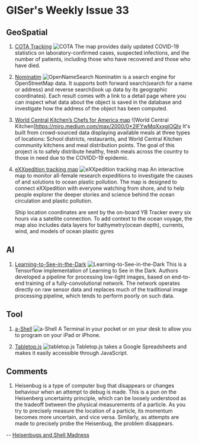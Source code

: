 # GISer's Weekly Issue 33

## GeoSpatial

1. [COTA Tracking](https://blog.mapbox.com/national-security-and-defense-council-of-ukraine-covid-19-common-operating-application-e7da20513a4f)
   ![COTA](https://miro.medium.com/max/1400/0*wZLo2UR4oIKR9-G3)
   The map provides daily updated COVID-19 statistics on laboratory-confirmed cases, suspected infections, and the number of patients, including those who have recovered and those who have died.

2. [Nominatim](https://nominatim.openstreetmap.org/)
   ![OpenNameSearch](https://camo.githubusercontent.com/cfbd4cac8ea603eeaa2f002c8c4fe092f5c7cc96/687474703a2f2f6f70656e6e616d657365617263682e6f72672f6173736574732f696d672f4e6f6d696e6174696d2d57656c636f6d652e6a7067)
   Nominatim is a search engine for OpenStreetMap data. It supports both forward search(search for a name or address) and reverse search(look up data by its geographic coordinates). Each result comes with a link to a detail page where you can inspect what data about the object is saved in the database and investigate how the address of the object has been computed.

3. [World Central Kitchen’s Chefs for America map](https://blog.mapbox.com/world-central-kitchens-map-to-feed-america-9c48dfa003df)
   ![World Central Kitchen]https://miro.medium.com/max/2000/0*2lFYwMqXxxgjOQlv
   It's built from crowd-sourced data displaying available meals at three types of locations: School districts, restaurants, and World Central Kitchen community kitchens and meal distribution points. The goal of this project is to safely distribute healthy, fresh meals across the country to those in need due to the COVIDD-19 epidemic.

4. [eXXpedition tracking map](https://exxpedition.com/news/track-the-boat/)
   ![eXXpedition tracking map](https://miro.medium.com/max/2000/1*KmyV7syh0p0BZPZx9-Airw.png)
   An interactive map to monitor all-female research expeditions to investigate the causes of and solutions to ocean plastic pollution. The map is designed to connect eXXpedition with everyone watching from shore, and to help people explorer the deeper stories and science behind the ocean circulation and plastic pollution.

   Ship location coordinates are sent by the on-board YB Tracker every six hours via a satellite connection. To add context to the ocean voyage, the map also includes data layers for bathymetry(ocean depth), currents, wind, and models of ocean plastic gyres

## AI

1. [Learning-to-See-in-the-Dark](https://github.com/cchen156/Learning-to-See-in-the-Dark)
   ![Learning-to-See-in-the-Dark](https://github.com/cchen156/Learning-to-See-in-the-Dark/raw/master/images/fig1.png)
   This is a Tensorflow implementation of Learning to See in the Dark. Authors developed a pipeline for processing low-light images, based on end-to-end training of a fully-convolutional network. The network operates directly on raw sensor data and replaces much of the traditional image processing pipeline, which tends to perform poorly on such data.

## Tool

1. [a-Shell](https://holzschu.github.io/a-Shell_iOS/)
   ![a-Shell](https://holzschu.github.io/a-Shell_iOS/assets/screenshot/nslookup.png)
   A Terminal in your pocket or on your desk to allow you to program on your iPad or iPhone.

2. [Tabletop.js](https://github.com/jsoma/tabletop)
   ![tabletop.js](https://2.bp.blogspot.com/-vdYratZj9Hw/We_XS-025HI/AAAAAAAAG08/FhoOlea87OkeBV8IiRKbpgRskAZxaw2qQCLcBGAs/s1600/spreadsheettodata.png)
   Tabletop.js takes a Google Spreadsheets and makes it easily accessible through JavaScript.

## Comments

1. Heisenbug is a type of computer bug that disappears or changes behaviour when an attempt to debug is made. This is a pun on the Heisenberg uncertainty principle, which can be loosely understood as the tradeoff between the physical measurements of a particle. As you try to precisely measure the location of a particle, its momentum becomes more uncertain, and vice versa. Similarly, as attempts are made to precisely probe the Heisenbug, the problem disappears.

-- [Heisenbugs and Shell Madness](https://www.naut.ca/blog/2020/04/26/heisenbugs-and-shell-madness/)
